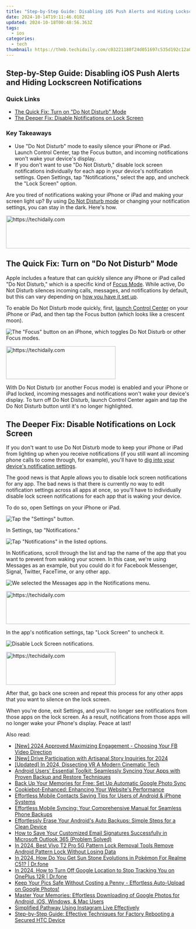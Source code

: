 ```yaml
---
title: "Step-by-Step Guide: Disabling iOS Push Alerts and Hiding Lockscreen Notifications"
date: 2024-10-14T19:11:46.018Z
updated: 2024-10-18T00:48:56.363Z
tags:
  - ios
categories:
  - tech
thumbnail: https://thmb.techidaily.com/c03221180f24d051697c535d192c12a06104e76b7456b6ffbc01667561900748.png
---
```


## Step-by-Step Guide: Disabling iOS Push Alerts and Hiding Lockscreen Notifications

### Quick Links

* [The Quick Fix: Turn on "Do Not Disturb" Mode](https://techidaily.com/simple-ways-to-get-lost-music-back-from-oppo-by-fonelab-android-recover-music/)
* [The Deeper Fix: Disable Notifications on Lock Screen](https://vp-tips.techidaily.com/in-2024-picture-to-motion-transformation-with-music-elements/)

### Key Takeaways

* Use "Do Not Disturb" mode to easily silence your iPhone or iPad. Launch Control Center, tap the Focus button, and incoming notifications won't wake your device's display.
* If you don't want to use "Do Not Disturb," disable lock screen notifications individually for each app in your device's notification settings. Open Settings, tap "Notifications," select the app, and uncheck the "Lock Screen" option.

 Are you tired of notifications waking your iPhone or iPad and making your screen light up? By using [Do Not Disturb mode](https://instagram-video-recordings.techidaily.com/exploring-the-top-hashtags-for-a-boost-on-ig-for-2024/) or changing your notification settings, you can stay in the dark. Here's how.

<!-- affiliate ads begin -->
<a href="https://appsumo.8odi.net/c/5597632/2118312/7443" target="_top" id="2118312">
  <img src="//a.impactradius-go.com/display-ad/7443-2118312" border="0" alt="https://techidaily.com" width="728" height="90"/>
</a>
<img height="0" width="0" src="https://appsumo.8odi.net/i/5597632/2118312/7443" style="position:absolute;visibility:hidden;" border="0" />
<!-- affiliate ads end -->

##  The Quick Fix: Turn on "Do Not Disturb" Mode

 Apple includes a feature that can quickly silence any iPhone or iPad called "Do Not Disturb," which is a specific kind of [Focus Mode](https://youtube-data.techidaily.com/24-stay-ahead-with-innovation-integrating-youtube-into-your-educational-approach/). While active, Do Not Disturb silences incoming calls, messages, and notifications by default, but this can vary depending on [how you have it set up](https://extra-information.techidaily.com/in-2024-capturing-focus-with-leading-lines-in-iphone-images/).

 To enable Do Not Disturb mode quickly, first, [launch Control Center](https://youtube-blog.techidaily.com/ring-how-tseries-harnesses-revenue-from-online-viewer-base-youtube/) on your iPhone or iPad, and then tap the Focus button (which looks like a crescent moon).

![The "Focus" button on an iPhone, which toggles Do Not Disturb or other Focus modes.](https://static1.howtogeekimages.com/wordpress/wp-content/uploads/2023/12/1-10.png) 

<!-- affiliate ads begin -->
<a href="https://aligracehair.sjv.io/c/5597632/2012429/19272" target="_top" id="2012429">
  <img src="//a.impactradius-go.com/display-ad/19272-2012429" border="0" alt="https://techidaily.com" width="300" height="90"/>
</a>
<img height="0" width="0" src="https://aligracehair.sjv.io/i/5597632/2012429/19272" style="position:absolute;visibility:hidden;" border="0" />
<!-- affiliate ads end -->

 With Do Not Disturb (or another Focus mode) is enabled and your iPhone or iPad locked, incoming messages and notifications won't wake your device's display. To turn off Do Not Disturb, launch Control Center again and tap the Do Not Disturb button until it's no longer highlighted.

##  The Deeper Fix: Disable Notifications on Lock Screen

 If you don't want to use Do Not Disturb mode to keep your iPhone or iPad from lighting up when you receive notifications (if you still want all incoming phone calls to come through, for example), you'll have to [dig into your device's notification settings](https://eaxpv-info.techidaily.com/new-2024-approved-how-to-clear-black-boards-in-your-youtube-videos/).

 The good news is that Apple allows you to disable lock screen notifications for any app. The bad news is that there is currently no way to edit notification settings across all apps at once, so you'll have to individually disable lock screen notifications for each app that is waking your device.

 To do so, open Settings on your iPhone or iPad.

![Tap the "Settings" button.](https://static1.howtogeekimages.com/wordpress/wp-content/uploads/2023/12/2-settings.png) 

 In Settings, tap "Notifications."

![Tap "Notifications" in the listed options.](https://static1.howtogeekimages.com/wordpress/wp-content/uploads/2023/12/3-notifications.png) 

 In Notifications, scroll through the list and tap the name of the app that you want to prevent from waking your screen. In this case, we're using Messages as an example, but you could do it for Facebook Messenger, Signal, Twitter, FaceTime, or any other app.

![We selected the Messages app in the Notifications menu.](https://static1.howtogeekimages.com/wordpress/wp-content/uploads/2023/12/4-messages.png) 

<!-- affiliate ads begin -->
<a href="https://appsumo.8odi.net/c/5597632/2151870/7443" target="_top" id="2151870">
  <img src="//a.impactradius-go.com/display-ad/7443-2151870" border="0" alt="https://techidaily.com" width="728" height="90"/>
</a>
<img height="0" width="0" src="https://appsumo.8odi.net/i/5597632/2151870/7443" style="position:absolute;visibility:hidden;" border="0" />
<!-- affiliate ads end -->

 In the app's notification settings, tap "Lock Screen" to uncheck it.

![Disable Lock Screen notifications.](https://static1.howtogeekimages.com/wordpress/wp-content/uploads/2023/12/5-disable-lock-screen.png) 

<!-- affiliate ads begin -->
<a href="https://aligracehair.sjv.io/c/5597632/1918714/19272" target="_top" id="1918714">
  <img src="//a.impactradius-go.com/display-ad/19272-1918714" border="0" alt="https://techidaily.com" width="300" height="90"/>
</a>
<img height="0" width="0" src="https://aligracehair.sjv.io/i/5597632/1918714/19272" style="position:absolute;visibility:hidden;" border="0" />
<!-- affiliate ads end -->

 After that, go back one screen and repeat this process for any other apps that you want to silence on the lock screen.

 When you're done, exit Settings, and you'll no longer see notifications from those apps on the lock screen. As a result, notifications from those apps will no longer wake your iPhone's display. Peace at last!

<ins class="adsbygoogle"
     style="display:block"
     data-ad-format="autorelaxed"
     data-ad-client="ca-pub-7571918770474297"
     data-ad-slot="1223367746"></ins>

<ins class="adsbygoogle"
     style="display:block"
     data-ad-client="ca-pub-7571918770474297"
     data-ad-slot="8358498916"
     data-ad-format="auto"
     data-full-width-responsive="true"></ins>

<span class="atpl-alsoreadstyle">Also read:</span>
<div><ul>
<li><a href="https://facebook-video-content.techidaily.com/new-2024-approved-maximizing-engagement-choosing-your-fb-video-direction/"><u>[New] 2024 Approved Maximizing Engagement - Choosing Your FB Video Direction</u></a></li>
<li><a href="https://instagram-videos.techidaily.com/new-drive-participation-with-artisanal-story-inquiries-for-2024/"><u>[New] Drive Participation with Artisanal Story Inquiries for 2024</u></a></li>
<li><a href="https://fox-http.techidaily.com/updated-in-2024-dissecting-vr-a-modern-cinematic-tech/"><u>[Updated] In 2024, Dissecting VR A Modern Cinematic Tech</u></a></li>
<li><a href="https://os-tips.techidaily.com/android-users-essential-toolkit-seamlessly-syncing-your-apps-with-proven-backup-and-restore-techniques/"><u>Android Users' Essential Toolkit: Seamlessly Syncing Your Apps with Proven Backup and Restore Techniques</u></a></li>
<li><a href="https://os-tips.techidaily.com/back-up-your-memories-for-free-set-up-automatic-google-photo-sync/"><u>Back Up Your Memories for Free: Set Up Automatic Google Photo Sync</u></a></li>
<li><a href="https://discover-alternatives.techidaily.com/cookiebot-enhanced-enhancing-your-websites-performance/"><u>Cookiebot-Enhanced: Enhancing Your Website's Performance</u></a></li>
<li><a href="https://os-tips.techidaily.com/effortless-mobile-contacts-saving-tips-for-users-of-android-and-iphone-systems/"><u>Effortless Mobile Contacts Saving Tips for Users of Android & iPhone Systems</u></a></li>
<li><a href="https://os-tips.techidaily.com/effortless-mobile-syncing-your-comprehensive-manual-for-seamless-phone-backups/"><u>Effortless Mobile Syncing: Your Comprehensive Manual for Seamless Phone Backups</u></a></li>
<li><a href="https://os-tips.techidaily.com/effortlessly-erase-your-androids-auto-backups-simple-steps-for-a-clean-device/"><u>Effortlessly Erase Your Android's Auto Backups: Simple Steps for a Clean Device</u></a></li>
<li><a href="https://win-special.techidaily.com/how-to-save-your-customized-email-signatures-successfully-in-microsoft-outlook-365-problem-solved/"><u>How to Save Your Customized Email Signatures Successfully in Microsoft Outlook 365 (Problem Solved)</u></a></li>
<li><a href="https://android-unlock.techidaily.com/in-2024-best-vivo-t2-pro-5g-pattern-lock-removal-tools-remove-android-pattern-lock-without-losing-data-by-drfone-android/"><u>In 2024, Best Vivo T2 Pro 5G Pattern Lock Removal Tools Remove Android Pattern Lock Without Losing Data</u></a></li>
<li><a href="https://pokemon-go-android.techidaily.com/in-2024-how-do-you-get-sun-stone-evolutions-in-pokemon-for-realme-c51-drfone-by-drfone-virtual-android/"><u>In 2024, How Do You Get Sun Stone Evolutions in Pokémon For Realme C51? | Dr.fone</u></a></li>
<li><a href="https://android-location-track.techidaily.com/in-2024-how-to-turn-off-google-location-to-stop-tracking-you-on-oneplus-12r-drfone-by-drfone-virtual-android/"><u>In 2024, How to Turn Off Google Location to Stop Tracking You on OnePlus 12R | Dr.fone</u></a></li>
<li><a href="https://os-tips.techidaily.com/1723620202232-keep-your-pics-safe-without-costing-a-penny-effortless-auto-upload-on-google-photos/"><u>Keep Your Pics Safe Without Costing a Penny - Effortless Auto-Upload on Google Photos!</u></a></li>
<li><a href="https://os-tips.techidaily.com/master-your-memories-effortless-downloading-of-google-photos-for-android-ios-windows-and-mac-users/"><u>Master Your Memories: Effortless Downloading of Google Photos for Android, iOS, Windows, & Mac Users</u></a></li>
<li><a href="https://instagram-clips.techidaily.com/simplified-pathway-using-instagram-live-effectively/"><u>Simplified Pathway Using Instagram Live Effectively</u></a></li>
<li><a href="https://os-tips.techidaily.com/step-by-step-guide-effective-techniques-for-factory-rebooting-a-secured-htc-device/"><u>Step-by-Step Guide: Effective Techniques for Factory Rebooting a Secured HTC Device</u></a></li>
</ul></div>

